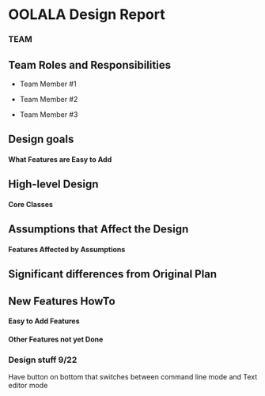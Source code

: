 # OOLALA Design Report
### TEAM


## Team Roles and Responsibilities

 * Team Member #1

 * Team Member #2

 * Team Member #3



## Design goals

#### What Features are Easy to Add


## High-level Design

#### Core Classes


## Assumptions that Affect the Design

#### Features Affected by Assumptions


## Significant differences from Original Plan


## New Features HowTo

#### Easy to Add Features

#### Other Features not yet Done

### Design stuff 9/22

Have button on bottom that switches between command line mode and Text editor mode